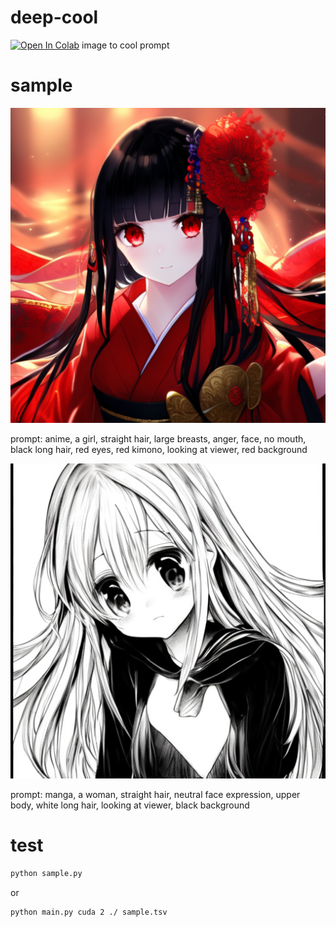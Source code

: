 # deep-cool
[![Open In Colab](https://colab.research.google.com/assets/colab-badge.svg)](https://colab.research.google.com/gist/alfredplpl/729f78163bc55e531cdebe801438f340/sample-code-for-deepcool.ipynb)
image to cool prompt

# sample
![anime](an%20anime%20girl.png)

prompt: anime, a girl, straight hair, large breasts, anger, face, no mouth, black long hair, red eyes, red kimono, looking at viewer, red background

![manga](a%20manga%20girl.png)

prompt: manga, a woman, straight hair, neutral face expression, upper body, white long hair, looking at viewer, black background

# test
```bash
python sample.py
```
or

```bash
python main.py cuda 2 ./ sample.tsv
```
